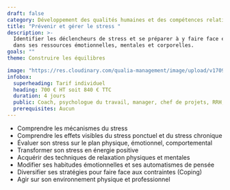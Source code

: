 ```yaml
---
draft: false
category: Développement des qualités humaines et des compétences relationnelles
title: "Prévenir et gérer le stress "
description: >-
  Identifier les déclencheurs de stress et se préparer à y faire face en puisant
  dans ses ressources émotionnelles, mentales et corporelles.
goals: ""
theme: Construire les équilibres

image: "https://res.cloudinary.com/qualia-management/image/upload/v1709193921/flower_xtyxkp.jpg"
infobox:
  superheading: Tarif individuel
  heading: 700 € HT soit 840 € TTC
  duration: 4 jours
  public: Coach, psychologue du travail, manager, chef de projets, RRH, consultant
  prerequisites: Aucun
---
```


- Comprendre les mécanismes du stress
- Comprendre les effets visibles du stress ponctuel et du stress chronique
- Évaluer son stress sur le plan physique, émotionnel, comportemental
- Transformer son stress en énergie positive
- Acquérir des techniques de relaxation physiques et mentales
- Modifier ses habitudes émotionnelles et ses automatismes de pensée
- Diversifier ses stratégies pour faire face aux contraintes (Coping)
- Agir sur son environnement physique et professionnel
